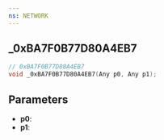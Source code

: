 ```yaml
---
ns: NETWORK
---
```

## _0xBA7F0B77D80A4EB7

```c
// 0xBA7F0B77D80A4EB7
void _0xBA7F0B77D80A4EB7(Any p0, Any p1);
```


## Parameters
* **p0**: 
* **p1**: 


